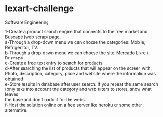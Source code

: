 # lexart-challenge

Software Engineering

1-Create a product search engine that connects to the free market and Buscapé (web scrap) page.<br>
a-Through a drop-down menu we can choose the categories: Mobile, Refrigerator, TV.<br>
b-Through a drop-down menu we can choose the site: Mercado Livre / Buscapé<br>
c-Create a free text entry to search for products<br>
d-After searching the list of products that will appear on the screen with: Photo, description, category, price and website where the information was<br> obtained<br>
e-Store results in database after user search. If you repeat the same search (only take into account the category and web filters to store), show what leaves<br> the base and don't undo it for the webs.<br>
f-Host the solution online on a free server like heroku or some other alternative. <br>
